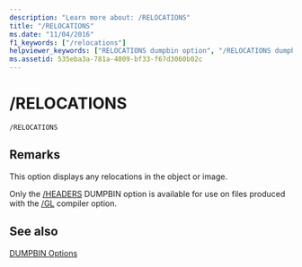 ```yaml
---
description: "Learn more about: /RELOCATIONS"
title: "/RELOCATIONS"
ms.date: "11/04/2016"
f1_keywords: ["/relocations"]
helpviewer_keywords: ["RELOCATIONS dumpbin option", "/RELOCATIONS dumpbin option", "-RELOCATIONS dumpbin option"]
ms.assetid: 535eba3a-781a-4809-bf33-f67d3060b02c
---
```

# /RELOCATIONS

```
/RELOCATIONS
```

## Remarks

This option displays any relocations in the object or image.

Only the [/HEADERS](headers.md) DUMPBIN option is available for use on files produced with the [/GL](gl-whole-program-optimization.md) compiler option.

## See also

[DUMPBIN Options](dumpbin-options.md)
